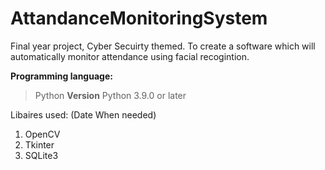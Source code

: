 # AttandanceMonitoringSystem

Final year project, Cyber Secuirty themed.
To create a software which will automatically monitor attendance using facial recogintion.

**Programming language:**
> Python
**Version**
> Python 3.9.0 or later


Libaires used: (Date When needed)
1. OpenCV
2. Tkinter
3. SQLite3
